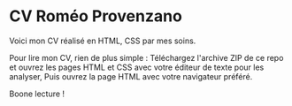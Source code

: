 # CV Roméo Provenzano

Voici mon CV réalisé en HTML, CSS par mes soins.

Pour lire mon CV, rien de plus simple :
Téléchargez l'archive ZIP de ce repo et ouvrez les pages HTML et CSS avec votre éditeur de texte pour les analyser,
Puis ouvrez la page HTML avec votre navigateur préféré.

Boone lecture !